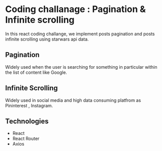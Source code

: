 # Coding challanage : Pagination & Infinite scrolling 
In this react coding challange, we implement posts pagination and posts infinite scrolling using starwars api data.

## Pagination 
Widely used when the user is searching for something in particular within the list of content like Google. 

## Infinite Scrolling    
Widely used in social media and high data consuming platfrom as Pininterest , Instagram.

## Technologies
* React
* React Router
* Axios
